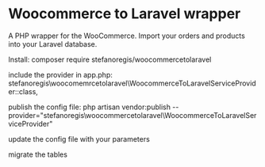 # Woocommerce to Laravel wrapper
A PHP wrapper for the WooCommerce. Import your orders and products into your Laravel database.

Install: composer require stefanoregis/woocommercetolaravel


include the provider in app.php:
stefanoregis\woocomemrcetolaravel\WoocommerceToLaravelServiceProvider::class, 


publish the config file:
php artisan vendor:publish --provider="stefanoregis\woocommercetolaravel\WoocommerceToLaravelServiceProvider"


update the config file with your parameters

migrate the tables
